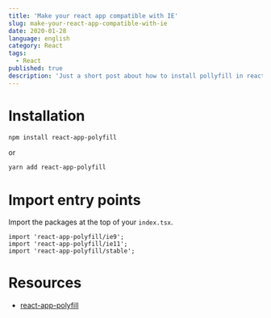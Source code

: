 ```yaml
---
title: 'Make your react app compatible with IE'
slug: make-your-react-app-compatible-with-ie
date: 2020-01-28
language: english
category: React
tags:
  - React
published: true
description: 'Just a short post about how to install pollyfill in react apps.'
---
```


# Installation

```bash
npm install react-app-polyfill
```

or

```bash
yarn add react-app-polyfill
```

# Import entry points

Import the packages at the top of your `index.tsx`.

```
import 'react-app-polyfill/ie9';
import 'react-app-polyfill/ie11';
import 'react-app-polyfill/stable';
```

# Resources

- [react-app-polyfill](https://github.com/facebook/create-react-app/tree/master/packages/react-app-polyfill)
